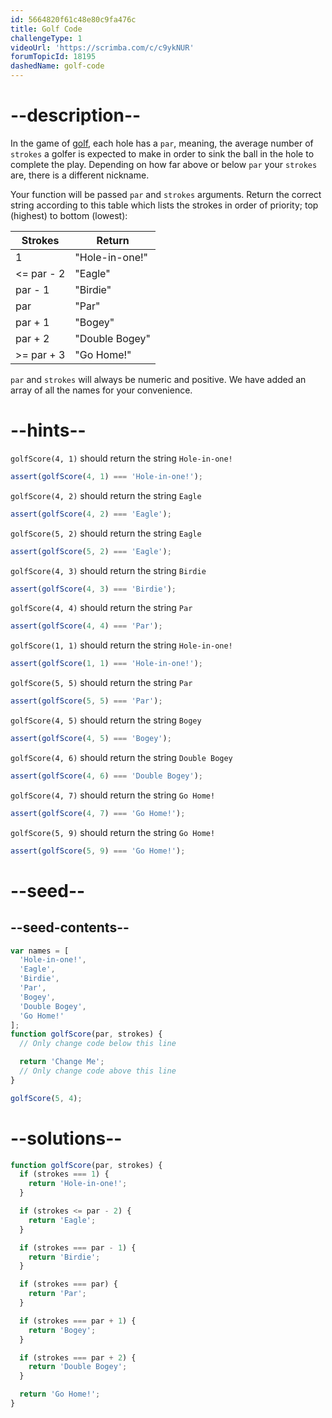 ```yaml
---
id: 5664820f61c48e80c9fa476c
title: Golf Code
challengeType: 1
videoUrl: 'https://scrimba.com/c/c9ykNUR'
forumTopicId: 18195
dashedName: golf-code
---
```


# --description--

In the game of [golf](https://en.wikipedia.org/wiki/Golf), each hole has a `par`, meaning, the average number of `strokes` a golfer is expected to make in order to sink the ball in the hole to complete the play. Depending on how far above or below `par` your `strokes` are, there is a different nickname.

Your function will be passed `par` and `strokes` arguments. Return the correct string according to this table which lists the strokes in order of priority; top (highest) to bottom (lowest):

<table class='table table-striped'><thead><tr><th>Strokes</th><th>Return</th></tr></thead><tbody><tr><td>1</td><td>"Hole-in-one!"</td></tr><tr><td>&#x3C;= par - 2</td><td>"Eagle"</td></tr><tr><td>par - 1</td><td>"Birdie"</td></tr><tr><td>par</td><td>"Par"</td></tr><tr><td>par + 1</td><td>"Bogey"</td></tr><tr><td>par + 2</td><td>"Double Bogey"</td></tr><tr><td>>= par + 3</td><td>"Go Home!"</td></tr></tbody></table>

`par` and `strokes` will always be numeric and positive. We have added an array of all the names for your convenience.

# --hints--

`golfScore(4, 1)` should return the string `Hole-in-one!`

```js
assert(golfScore(4, 1) === 'Hole-in-one!');
```

`golfScore(4, 2)` should return the string `Eagle`

```js
assert(golfScore(4, 2) === 'Eagle');
```

`golfScore(5, 2)` should return the string `Eagle`

```js
assert(golfScore(5, 2) === 'Eagle');
```

`golfScore(4, 3)` should return the string `Birdie`

```js
assert(golfScore(4, 3) === 'Birdie');
```

`golfScore(4, 4)` should return the string `Par`

```js
assert(golfScore(4, 4) === 'Par');
```

`golfScore(1, 1)` should return the string `Hole-in-one!`

```js
assert(golfScore(1, 1) === 'Hole-in-one!');
```

`golfScore(5, 5)` should return the string `Par`

```js
assert(golfScore(5, 5) === 'Par');
```

`golfScore(4, 5)` should return the string `Bogey`

```js
assert(golfScore(4, 5) === 'Bogey');
```

`golfScore(4, 6)` should return the string `Double Bogey`

```js
assert(golfScore(4, 6) === 'Double Bogey');
```

`golfScore(4, 7)` should return the string `Go Home!`

```js
assert(golfScore(4, 7) === 'Go Home!');
```

`golfScore(5, 9)` should return the string `Go Home!`

```js
assert(golfScore(5, 9) === 'Go Home!');
```

# --seed--

## --seed-contents--

```js
var names = [
  'Hole-in-one!',
  'Eagle',
  'Birdie',
  'Par',
  'Bogey',
  'Double Bogey',
  'Go Home!'
];
function golfScore(par, strokes) {
  // Only change code below this line

  return 'Change Me';
  // Only change code above this line
}

golfScore(5, 4);
```

# --solutions--

```js
function golfScore(par, strokes) {
  if (strokes === 1) {
    return 'Hole-in-one!';
  }

  if (strokes <= par - 2) {
    return 'Eagle';
  }

  if (strokes === par - 1) {
    return 'Birdie';
  }

  if (strokes === par) {
    return 'Par';
  }

  if (strokes === par + 1) {
    return 'Bogey';
  }

  if (strokes === par + 2) {
    return 'Double Bogey';
  }

  return 'Go Home!';
}
```
